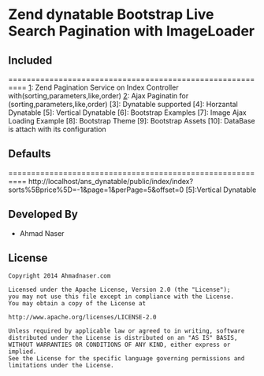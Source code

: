 Zend dynatable Bootstrap Live Search Pagination with ImageLoader
===========

Included
------------
==========================================================
[1]: Zend Pagination Service on Index Controller with(sorting,parameters,like,order) 
[2]: Ajax Paginatin for (sorting,parameters,like,order) 
[3]: Dynatable supported
[4]: Horzantal Dynatable
[5]: Vertical Dynatable
[6]: Bootstrap Examples
[7]: Image Ajax Loading Example 
[8]: Bootstrap Theme
[9]: Bootstrap Assets
[10]: DataBase is attach with its configuration

Defaults
------------
==========================================================
http://localhost/ans_dynatable/public/index/index?sorts%5Bprice%5D=-1&page=1&perPage=5&offset=0
[5]:Vertical Dynatable





Developed By
------------
* Ahmad Naser

License
-------

    Copyright 2014 Ahmadnaser.com
    
    Licensed under the Apache License, Version 2.0 (the "License");
    you may not use this file except in compliance with the License.
    You may obtain a copy of the License at
    
    http://www.apache.org/licenses/LICENSE-2.0
    
    Unless required by applicable law or agreed to in writing, software
    distributed under the License is distributed on an "AS IS" BASIS,
    WITHOUT WARRANTIES OR CONDITIONS OF ANY KIND, either express or implied.
    See the License for the specific language governing permissions and
    limitations under the License.
    
[1]: http://ahmadnaser.com
[2]: http://youtube.com/sterio007

